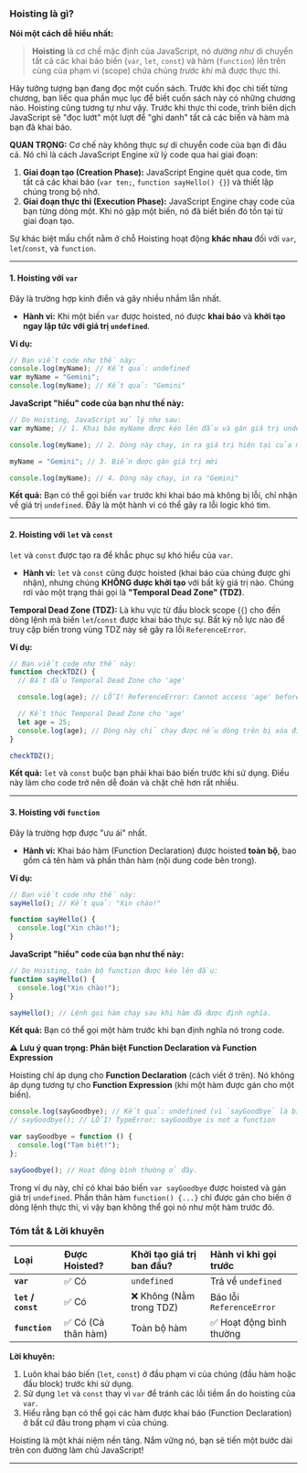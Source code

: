 ### **Hoisting là gì?**

**Nói một cách dễ hiểu nhất:**

> **Hoisting** là cơ chế mặc định của JavaScript, nó _dường như_ di chuyển tất cả các khai báo biến (`var`, `let`, `const`) và hàm (`function`) lên trên cùng của phạm vi (scope) chứa chúng _trước khi_ mã được thực thi.

Hãy tưởng tượng bạn đang đọc một cuốn sách. Trước khi đọc chi tiết từng chương, bạn liếc qua phần mục lục để biết cuốn sách này có những chương nào. Hoisting cũng tương tự như vậy. Trước khi thực thi code, trình biên dịch JavaScript sẽ "đọc lướt" một lượt để "ghi danh" tất cả các biến và hàm mà bạn đã khai báo.

**QUAN TRỌNG:** Cơ chế này không thực sự di chuyển code của bạn đi đâu cả. Nó chỉ là cách JavaScript Engine xử lý code qua hai giai đoạn:

1.  **Giai đoạn tạo (Creation Phase):** JavaScript Engine quét qua code, tìm tất cả các khai báo (`var ten;`, `function sayHello() {}`) và thiết lập chúng trong bộ nhớ.
2.  **Giai đoạn thực thi (Execution Phase):** JavaScript Engine chạy code của bạn từng dòng một. Khi nó gặp một biến, nó đã biết biến đó tồn tại từ giai đoạn tạo.

Sự khác biệt mấu chốt nằm ở chỗ Hoisting hoạt động **khác nhau** đối với `var`, `let`/`const`, và `function`.

---

#### **1. Hoisting với `var`**

Đây là trường hợp kinh điển và gây nhiều nhầm lẫn nhất.

- **Hành vi:** Khi một biến `var` được hoisted, nó được **khai báo** và **khởi tạo ngay lập tức với giá trị `undefined`**.

**Ví dụ:**

```javascript
// Bạn viết code như thế này:
console.log(myName); // Kết quả: undefined
var myName = "Gemini";
console.log(myName); // Kết quả: "Gemini"
```

**JavaScript "hiểu" code của bạn như thế này:**

```javascript
// Do Hoisting, JavaScript xử lý như sau:
var myName; // 1. Khai báo myName được kéo lên đầu và gán giá trị undefined

console.log(myName); // 2. Dòng này chạy, in ra giá trị hiện tại của myName là undefined

myName = "Gemini"; // 3. Biến được gán giá trị mới

console.log(myName); // 4. Dòng này chạy, in ra "Gemini"
```

**Kết quả:** Bạn có thể gọi biến `var` trước khi khai báo mà không bị lỗi, chỉ nhận về giá trị `undefined`. Đây là một hành vi có thể gây ra lỗi logic khó tìm.

---

#### **2. Hoisting với `let` và `const`**

`let` và `const` được tạo ra để khắc phục sự khó hiểu của `var`.

- **Hành vi:** `let` và `const` cũng được hoisted (khai báo của chúng được ghi nhận), nhưng chúng **KHÔNG được khởi tạo** với bất kỳ giá trị nào. Chúng rơi vào một trạng thái gọi là **"Temporal Dead Zone" (TDZ)**.

**Temporal Dead Zone (TDZ):** Là khu vực từ đầu block scope (`{`) cho đến dòng lệnh mà biến `let`/`const` được khai báo thực sự. Bất kỳ nỗ lực nào để truy cập biến trong vùng TDZ này sẽ gây ra lỗi `ReferenceError`.

**Ví dụ:**

```javascript
// Bạn viết code như thế này:
function checkTDZ() {
  // Bắt đầu Temporal Dead Zone cho 'age'

  console.log(age); // LỖI! ReferenceError: Cannot access 'age' before initialization

  // Kết thúc Temporal Dead Zone cho 'age'
  let age = 25;
  console.log(age); // Dòng này chỉ chạy được nếu dòng trên bị xóa đi
}

checkTDZ();
```

**Kết quả:** `let` và `const` buộc bạn phải khai báo biến trước khi sử dụng. Điều này làm cho code trở nên dễ đoán và chặt chẽ hơn rất nhiều.

---

#### **3. Hoisting với `function`**

Đây là trường hợp được "ưu ái" nhất.

- **Hành vi:** Khai báo hàm (Function Declaration) được hoisted **toàn bộ**, bao gồm cả tên hàm và phần thân hàm (nội dung code bên trong).

**Ví dụ:**

```javascript
// Bạn viết code như thế này:
sayHello(); // Kết quả: "Xin chào!"

function sayHello() {
  console.log("Xin chào!");
}
```

**JavaScript "hiểu" code của bạn như thế này:**

```javascript
// Do Hoisting, toàn bộ function được kéo lên đầu:
function sayHello() {
  console.log("Xin chào!");
}

sayHello(); // Lệnh gọi hàm chạy sau khi hàm đã được định nghĩa.
```

**Kết quả:** Bạn có thể gọi một hàm trước khi bạn định nghĩa nó trong code.

**⚠️ Lưu ý quan trọng: Phân biệt Function Declaration và Function Expression**

Hoisting chỉ áp dụng cho **Function Declaration** (cách viết ở trên). Nó không áp dụng tương tự cho **Function Expression** (khi một hàm được gán cho một biến).

```javascript
console.log(sayGoodbye); // Kết quả: undefined (vì `sayGoodbye` là biến var)
// sayGoodbye(); // LỖI! TypeError: sayGoodbye is not a function

var sayGoodbye = function () {
  console.log("Tạm biệt!");
};

sayGoodbye(); // Hoạt động bình thường ở đây.
```

Trong ví dụ này, chỉ có khai báo biến `var sayGoodbye` được hoisted và gán giá trị `undefined`. Phần thân hàm `function() {...}` chỉ được gán cho biến ở dòng lệnh thực thi, vì vậy bạn không thể gọi nó như một hàm trước đó.

### **Tóm tắt & Lời khuyên**

| Loại                | Được Hoisted?       | Khởi tạo giá trị ban đầu? | Hành vi khi gọi trước    |
| :------------------ | :------------------ | :------------------------ | :----------------------- |
| **`var`**           | ✅ Có               | `undefined`               | Trả về `undefined`       |
| **`let` / `const`** | ✅ Có               | ❌ Không (Nằm trong TDZ)  | Báo lỗi `ReferenceError` |
| **`function`**      | ✅ Có (Cả thân hàm) | Toàn bộ hàm               | ✅ Hoạt động bình thường |

**Lời khuyên:**

1.  Luôn khai báo biến (`let`, `const`) ở đầu phạm vi của chúng (đầu hàm hoặc đầu block) trước khi sử dụng.
2.  Sử dụng `let` và `const` thay vì `var` để tránh các lỗi tiềm ẩn do hoisting của `var`.
3.  Hiểu rằng bạn có thể gọi các hàm được khai báo (Function Declaration) ở bất cứ đâu trong phạm vi của chúng.

Hoisting là một khái niệm nền tảng. Nắm vững nó, bạn sẽ tiến một bước dài trên con đường làm chủ JavaScript!

---
